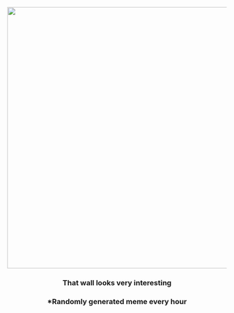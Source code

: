 <p align="center">
        <img src="https://i.redd.it/1nuh8nlz5ui91.jpg" width="600" height="600">
        </p>
        <h3 align="center">That wall looks very interesting</h3>
        <h3 align="center">*Randomly generated meme every hour</h3>
    